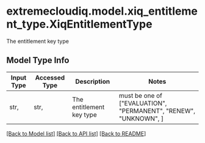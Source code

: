 # extremecloudiq.model.xiq_entitlement_type.XiqEntitlementType

The entitlement key type

## Model Type Info
Input Type | Accessed Type | Description | Notes
------------ | ------------- | ------------- | -------------
str,  | str,  | The entitlement key type | must be one of ["EVALUATION", "PERMANENT", "RENEW", "UNKNOWN", ] 

[[Back to Model list]](../../README.md#documentation-for-models) [[Back to API list]](../../README.md#documentation-for-api-endpoints) [[Back to README]](../../README.md)

